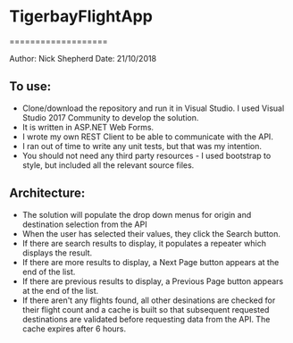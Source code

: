 # TigerbayFlightApp
===================

Author: Nick Shepherd
Date: 21/10/2018

To use:
-------

- Clone/download the repository and run it in Visual Studio.  I used Visual Studio 2017 Community to develop the solution.  
- It is written in ASP.NET Web Forms.
- I wrote my own REST Client to be able to communicate with the API.
- I ran out of time to write any unit tests, but that was my intention.
- You should not need any third party resources - I used bootstrap to style, but included all the relevant source files.

Architecture:
-------------

- The solution will populate the drop down menus for origin and destination selection from the API
- When the user has selected their values, they click the Search button.
- If there are search results to display, it populates a repeater which displays the result.
- If there are more results to display, a Next Page button appears at the end of the list.
- If there are previous results to display, a Previous Page button appears at the end of the list.
- If there aren't any flights found, all other desinations are checked for their flight count and a cache is built so that subsequent requested destinations are validated before requesting data from the API.  The cache expires after 6 hours.

